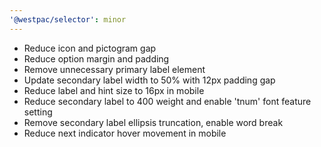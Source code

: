 ```yaml
---
'@westpac/selector': minor
---
```


- Reduce icon and pictogram gap
- Reduce option margin and padding
- Remove unnecessary primary label element
- Update secondary label width to 50% with 12px padding gap
- Reduce label and hint size to 16px in mobile
- Reduce secondary label to 400 weight and enable 'tnum' font feature setting
- Remove secondary label ellipsis truncation, enable word break
- Reduce next indicator hover movement in mobile
